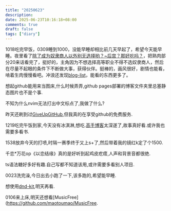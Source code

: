 ```yaml
---
title: "20250623"
description: 
date: 2025-06-23T10:16:18+08:00
comments: true
draft: false
tags: ["diary"]
---
```

1018吃完早饭，0309睡到1000，没能早睡却相比前几天早起了，希望今天能早睡。夜里看了[除了成为奴隶商人以外别无选择哟？~后宫？那好吃吗？](https://www.zerobywtar.com/plugin.php?id=jameson_manhua&a=bofang&kuid=19461)，把熟肉部分20来话看完了，挺好的，主角因为不想选择高等职业不得不选奴隶商人，然后在尽量不起眼的条件下不断做大事，获得伙伴。挺棒的，画风很好，剧情也能看，啃着生肉慢慢看吧。冲浪还发现[blog-list](https://github.com/qianguyihao/blog-list)，能看的东西更多了。

想起github能用来当图床,什么时候弄弄,github pages部署的博客文件夹里总塞静态图片也不是个事.

不知为什么nvim无法打出中文标点了,我做了什么?

昨天还刷到过[GiveUpGitHub](https://sfconservancy.org/GiveUpGitHub/),但我真的在享受github的免费服务.

1219吃完午饭到家,今天没有冰淇淋,想吃.[高手博客](https://coolshell.cn/articles/20276.html)太深遂了,故事真好看.或许我也需要多看书.

1538放弃今天的打喷,时隔一赛季终于又上s+了,然后带着我的镜红k定了个1500.

千恋*万花op《以恋结缘》真的是好听到起鸡皮疙瘩,人声和背景音都很绝.

ts语法糖好多好有趣.自己写都不知道该用,或许需要多看别人项目.

0023洗完澡,今日出去小跑了一下,该多跑的,希望能早睡.

想使用[dnd-kit](https://github.com/clauderic/dnd-kit),明天再看.

0106来上床,明天还想看[MusicFree](https://github.com/maotoumao/MusicFree.
